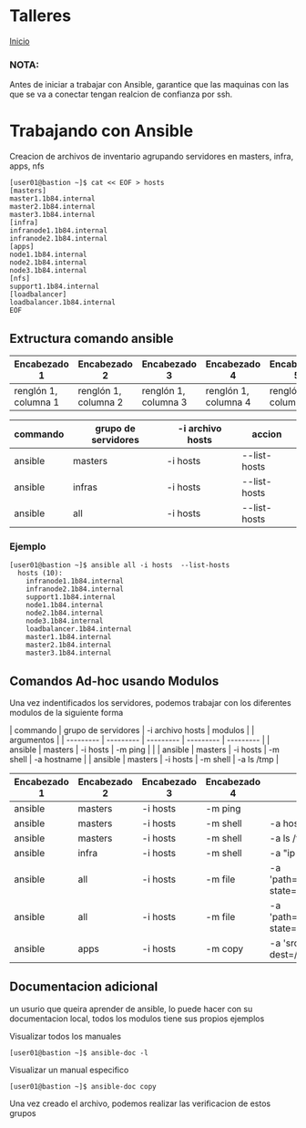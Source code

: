 # Talleres
[Inicio](../ComandosOpenShift.md)

### NOTA:
Antes de iniciar a trabajar con Ansible, garantice que las maquinas con las que se va a conectar tengan realcion de confianza por ssh.

# Trabajando con Ansible

Creacion de archivos de inventario agrupando servidores en masters, infra, apps, nfs

```
[user01@bastion ~]$ cat << EOF > hosts
[masters]
master1.1b84.internal
master2.1b84.internal
master3.1b84.internal
[infra]
infranode1.1b84.internal
infranode2.1b84.internal
[apps]
node1.1b84.internal
node2.1b84.internal
node3.1b84.internal
[nfs]
support1.1b84.internal
[loadbalancer]
loadbalancer.1b84.internal
EOF
```

## Extructura comando ansible

| Encabezado 1 | Encabezado 2 | Encabezado 3 | Encabezado 4 | Encabezado 5 |
| --------- | --------- | --------- | --------- | --------- |
| renglón 1, columna 1 | renglón 1, columna 2 | renglón 1, columna 3| renglón 1, columna 4| renglón 1, columna 5|



| commando  |  grupo de servidores | -i archivo hosts | accion |
| --------- | --------- | --------- | --------- |
| ansible  |  masters | -i hosts | --list-hosts |
| ansible  |  infras | -i hosts | --list-hosts |
| ansible  |  all | -i hosts | --list-hosts |

### Ejemplo
```
[user01@bastion ~]$ ansible all -i hosts  --list-hosts
  hosts (10):
    infranode1.1b84.internal
    infranode2.1b84.internal
    support1.1b84.internal
    node1.1b84.internal
    node2.1b84.internal
    node3.1b84.internal
    loadbalancer.1b84.internal
    master1.1b84.internal
    master2.1b84.internal
    master3.1b84.internal
```

## Comandos Ad-hoc usando Modulos
Una vez indentificados los servidores, podemos trabajar con los diferentes modulos de la siguiente forma

| commando  |  grupo de servidores | -i archivo hosts | modulos | | argumentos |
| --------- | --------- | --------- | --------- | --------- |
| ansible  |  masters | -i hosts | -m ping | |
| ansible  |  masters | -i hosts | -m shell | -a hostname |
| ansible  |  masters | -i hosts | -m shell | -a ls /tmp |


| Encabezado 1 | Encabezado 2 | Encabezado 3 | Encabezado 4 | Encabezado 5 |
| --------- | --------- | --------- | --------- | --------- |
| ansible  |  masters | -i hosts | -m ping | |
| ansible  |  masters | -i hosts | -m shell | -a hostname |
| ansible  |  masters | -i hosts | -m shell | -a ls /tmp |
| ansible  |  infra | -i hosts | -m shell | -a "ip addr show eth0 |
| ansible  |  all | -i hosts | -m file | -a 'path=/var/tmp/ansible_test.txt state=touch'|
| ansible  |  all | -i hosts | -m file | -a 'path=/var/tmp/ansible_test.txt state=absent'|
| ansible  |  apps | -i hosts | -m copy | -a 'src=/etc/hosts dest=/etc/hosts.jmanuel'|



## Documentacion adicional
un usurio que queira aprender de ansible, lo puede hacer con su documentacion local, todos los modulos tiene sus propios ejemplos

Visualizar todos los manuales
```
[user01@bastion ~]$ ansible-doc -l
```

Visualizar un manual especifico
```
[user01@bastion ~]$ ansible-doc copy
```



Una vez creado el archivo, podemos realizar las verificacion de estos grupos
